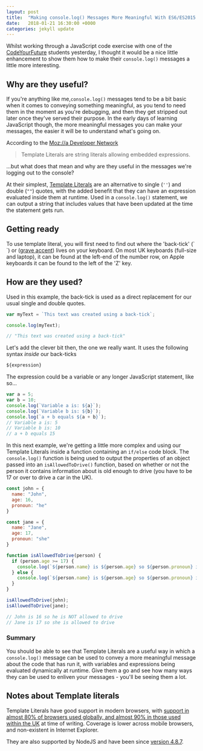 ```yaml
---
layout: post
title:  "Making console.log() Messages More Meaningful With ES6/ES2015 Template Literals"
date:   2018-01-21 16:30:00 +0000
categories: jekyll update
---
```

Whilst working through a JavaScript code exercise with one of the [CodeYourFuture](https://codeyourfuture.io/) students yesterday, I thought it would be a nice little enhancement to show them how to make their `console.log()` messages a little more interesting.

## Why are they useful?
If you're anything like me,`console.log()` messages tend to be a bit basic when it comes to conveying something meaningful, as you tend to need them in the moment as you're debugging, and then they get stripped out later once they've served their purpose. In the early days of learning JavaScript though, the more meaningful messages you can make your messages, the easier it will be to understand what's going on.

According to the [Moz://a Developer Network](https://developer.mozilla.org/en-US/docs/Web/JavaScript/Reference/)
> Template Literals are string literals allowing embedded expressions.

...but what does that mean and why are they useful in the messages we're logging out to the console?

At their simplest, [Template Literals](https://developer.mozilla.org/en-US/docs/Web/JavaScript/Reference/Template_literals) are an alternative to single (`''`) and double (`""`) quotes, with the added benefit that they can have an expression evaluated inside them at runtime. Used in a `console.log()` statement, we can output a string that includes values that have been updated at the time the statement gets run.

## Getting ready
To use template literal, you will first need to find out where the 'back-tick' (\` \`) or ([grave accent](https://en.wikipedia.org/wiki/Grave_accent)) lives on your keyboard.  On most UK keyboards (full-size and laptop), it can be found at the left-end of the number row, on Apple keyboards it can be found to the left of the 'Z' key.

## How are they used?
Used in this example, the back-tick is used as a direct replacement for our usual single and double quotes.

```js
var myText = `This text was created using a back-tick`;

console.log(myText);

// "This text was created using a back-tick"
```

Let's add the clever bit then, the one we really want. It uses the following syntax _inside_ our back-ticks
```js
${expression}
```
The expression could be a variable or any longer JavaScript statement, like so...
```js
var a = 5;
var b = 10;
console.log(`Variable a is: ${a}`);
console.log(`Variable b is: ${b}`);
console.log(`a + b equals ${a + b}`);
// Variable a is: 5
// Variable b is: 10
// a + b equals 15
```

In this next example, we're getting a little more complex and using our Template Literals inside a function containing an `if/else` code block. The `console.log()` function is being used to output the properties of an object passed into an `isAllowedToDrive()` function, based on whether or not the person it contains information about is old enough to drive (you have to be 17 or over to drive a car in the UK).

```js
const john = {
  name: "John",
  age: 16,
  pronoun: "he"
}

const jane = {
  name: "Jane",
  age: 17,
  pronoun: "she"
}

function isAllowedToDrive(person) {
  if (person.age >= 17) {
    console.log(`${person.name} is ${person.age} so ${person.pronoun} is allowed to drive`);
  } else {
    console.log(`${person.name} is ${person.age} so ${person.pronoun} is NOT allowed to drive`);
  }
}

isAllowedToDrive(john);
isAllowedToDrive(jane);

// John is 16 so he is NOT allowed to drive
// Jane is 17 so she is allowed to drive
```

### Summary
You should be able to see that Template Literals are a useful way in which a `console.log()` message can be used to convey a more meaningful message about the code that has run it, with variables and expressions being evaluated dynamically at runtime. Give them a go and see how many ways they can be used to enliven your messages - you'll be seeing them a lot.

## Notes about Template literals
Template Literals have good support in modern browsers, with [support in almost 80% of browsers used globally, and almost 90% in those used within the UK](https://caniuse.com/#search=template%20literals) at time of writing. Coverage is lower across mobile browsers, and non-existent in Internet Explorer.

They are also supported by NodeJS and have been since [version 4.8.7](http://node.green/#ES2015-syntax-template-literals).
<br>
<br>
